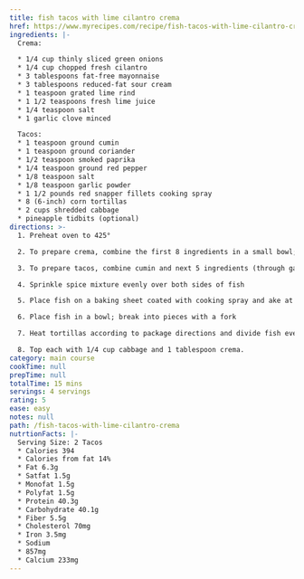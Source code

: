 ```yaml
---
title: fish tacos with lime cilantro crema
href: https://www.myrecipes.com/recipe/fish-tacos-with-lime-cilantro-crema
ingredients: |-
  Crema:

  * 1/4 cup thinly sliced green onions
  * 1/4 cup chopped fresh cilantro
  * 3 tablespoons fat-free mayonnaise
  * 3 tablespoons reduced-fat sour cream
  * 1 teaspoon grated lime rind
  * 1 1/2 teaspoons fresh lime juice
  * 1/4 teaspoon salt
  * 1 garlic clove minced

  Tacos:
  * 1 teaspoon ground cumin
  * 1 teaspoon ground coriander
  * 1/2 teaspoon smoked paprika
  * 1/4 teaspoon ground red pepper
  * 1/8 teaspoon salt
  * 1/8 teaspoon garlic powder
  * 1 1/2 pounds red snapper fillets cooking spray
  * 8 (6-inch) corn tortillas
  * 2 cups shredded cabbage
  * pineapple tidbits (optional)
directions: >-
  1. Preheat oven to 425°

  2. To prepare crema, combine the first 8 ingredients in a small bowl; set aside

  3. To prepare tacos, combine cumin and next 5 ingredients (through garlic powder) in a small bowl.

  4. Sprinkle spice mixture evenly over both sides of fish

  5. Place fish on a baking sheet coated with cooking spray and ake at 425° for 9 minutes or until fish flakes easily when tested with a fork or until desired degree of doneness.

  6. Place fish in a bowl; break into pieces with a fork

  7. Heat tortillas according to package directions and divide fish evenly among tortillas

  8. Top each with 1/4 cup cabbage and 1 tablespoon crema.
category: main course
cookTime: null
prepTime: null
totalTime: 15 mins
servings: 4 servings
rating: 5
ease: easy
notes: null
path: /fish-tacos-with-lime-cilantro-crema
nutrtionFacts: |-
  Serving Size: 2 Tacos
  * Calories 394
  * Calories from fat 14%
  * Fat 6.3g
  * Satfat 1.5g
  * Monofat 1.5g
  * Polyfat 1.5g
  * Protein 40.3g
  * Carbohydrate 40.1g
  * Fiber 5.5g
  * Cholesterol 70mg
  * Iron 3.5mg
  * Sodium
  * 857mg
  * Calcium 233mg
---
```

